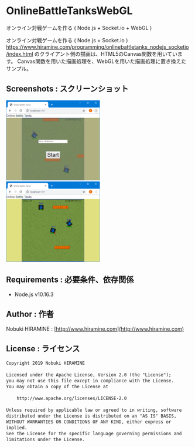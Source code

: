 # OnlineBattleTanksWebGL
オンライン対戦ゲームを作る ( Node.js + Socket.io + WebGL )

オンライン対戦ゲームを作る ( Node.js + Socket.io )
https://www.hiramine.com/programming/onlinebattletanks_nodejs_socketio/index.html
のクライアント側の描画は、HTML5のCanvas関数を用いています。
Canvas関数を用いた描画処理を、WebGLを用いた描画処理に置き換えたサンプル。

## Screenshots : スクリーンショット
<img src="_images/Screenshot_01.png" width="256" alt="Screenshot"/> <img src="_images/Screenshot_02.png" width="256" alt="Screenshot"/> 

## Requirements : 必要条件、依存関係
- Node.js v10.16.3

## Author : 作者
Nobuki HIRAMINE : [http://www.hiramine.com](http://www.hiramine.com)

## License : ライセンス
```
Copyright 2019 Nobuki HIRAMINE

Licensed under the Apache License, Version 2.0 (the "License");
you may not use this file except in compliance with the License.
You may obtain a copy of the License at

    http://www.apache.org/licenses/LICENSE-2.0

Unless required by applicable law or agreed to in writing, software
distributed under the License is distributed on an "AS IS" BASIS,
WITHOUT WARRANTIES OR CONDITIONS OF ANY KIND, either express or implied.
See the License for the specific language governing permissions and
limitations under the License.
```
